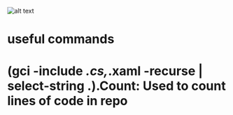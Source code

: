 ![alt text](https://github.com/osmosis10/versionController/blob/master/WinFormsApp1/Resources/mainMenuimage.jpg)
















# useful commands
# (gci -include *.cs,*.xaml -recurse | select-string .).Count: Used to count lines of code in repo

